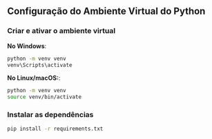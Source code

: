 ## Configuração do Ambiente Virtual do Python
### Criar e ativar o ambiente virtual

**No Windows**:
```sh
python -m venv venv
venv\Scripts\activate
```

**No Linux/macOS:**:
```sh
python -m venv venv
source venv/bin/activate
```

### Instalar as dependências
```sh
pip install -r requirements.txt
```
